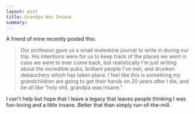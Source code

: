```yaml
---
layout: post
title: Grandpa Was Insane
summary:
---
```


A friend of mine recently posted this:

> Our professor gave us a small moleskine journal to write in during our
> trip. His intentions were for us to keep track of the places we went in
> case we were to ever come back, but realistically I'm just writing about
> the incredible pubs, brilliant people I've met, and drunken debauchery
> which has taken place.
> I feel like this is something my grandchildren are going to get their hands
> on 20 years after I die, and be all like "holy shit, grandpa was insane."

I can't help but hope that I leave a legacy that leaves people thinking I
was fun-loving and a little insane. Better that than simply run-of-the-mill.
